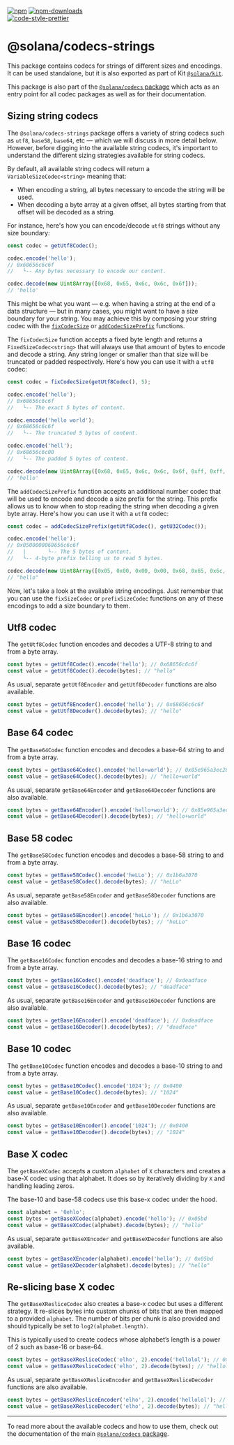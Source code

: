 [![npm][npm-image]][npm-url]
[![npm-downloads][npm-downloads-image]][npm-url]
<br />
[![code-style-prettier][code-style-prettier-image]][code-style-prettier-url]

[code-style-prettier-image]: https://img.shields.io/badge/code_style-prettier-ff69b4.svg?style=flat-square
[code-style-prettier-url]: https://github.com/prettier/prettier
[npm-downloads-image]: https://img.shields.io/npm/dm/@solana/codecs-strings?style=flat
[npm-image]: https://img.shields.io/npm/v/@solana/codecs-strings?style=flat
[npm-url]: https://www.npmjs.com/package/@solana/codecs-strings

# @solana/codecs-strings

This package contains codecs for strings of different sizes and encodings. It can be used standalone, but it is also exported as part of Kit [`@solana/kit`](https://github.com/anza-xyz/kit/tree/main/packages/kit).

This package is also part of the [`@solana/codecs` package](https://github.com/anza-xyz/kit/tree/main/packages/codecs) which acts as an entry point for all codec packages as well as for their documentation.

## Sizing string codecs

The `@solana/codecs-strings` package offers a variety of string codecs such as `utf8`, `base58`, `base64`, etc — which we will discuss in more detail below. However, before digging into the available string codecs, it's important to understand the different sizing strategies available for string codecs.

By default, all available string codecs will return a `VariableSizeCodec<string>` meaning that:

- When encoding a string, all bytes necessary to encode the string will be used.
- When decoding a byte array at a given offset, all bytes starting from that offset will be decoded as a string.

For instance, here's how you can encode/decode `utf8` strings without any size boundary:

```ts
const codec = getUtf8Codec();

codec.encode('hello');
// 0x68656c6c6f
//   └-- Any bytes necessary to encode our content.

codec.decode(new Uint8Array([0x68, 0x65, 0x6c, 0x6c, 0x6f]));
// 'hello'
```

This might be what you want — e.g. when having a string at the end of a data structure — but in many cases, you might want to have a size boundary for your string. You may achieve this by composing your string codec with the [`fixCodecSize`](https://github.com/anza-xyz/kit/tree/main/packages/codecs-core#fixing-the-size-of-codecs) or [`addCodecSizePrefix`](https://github.com/anza-xyz/kit/tree/main/packages/codecs-core#prefixing-the-size-of-codecs) functions.

The `fixCodecSize` function accepts a fixed byte length and returns a `FixedSizeCodec<string>` that will always use that amount of bytes to encode and decode a string. Any string longer or smaller than that size will be truncated or padded respectively. Here's how you can use it with a `utf8` codec:

```ts
const codec = fixCodecSize(getUtf8Codec(), 5);

codec.encode('hello');
// 0x68656c6c6f
//   └-- The exact 5 bytes of content.

codec.encode('hello world');
// 0x68656c6c6f
//   └-- The truncated 5 bytes of content.

codec.encode('hell');
// 0x68656c6c00
//   └-- The padded 5 bytes of content.

codec.decode(new Uint8Array([0x68, 0x65, 0x6c, 0x6c, 0x6f, 0xff, 0xff, 0xff, 0xff]));
// 'hello'
```

The `addCodecSizePrefix` function accepts an additional number codec that will be used to encode and decode a size prefix for the string. This prefix allows us to know when to stop reading the string when decoding a given byte array. Here's how you can use it with a `utf8` codec:

```ts
const codec = addCodecSizePrefix(getUtf8Codec(), getU32Codec());

codec.encode('hello');
// 0x0500000068656c6c6f
//   |       └-- The 5 bytes of content.
//   └-- 4-byte prefix telling us to read 5 bytes.

codec.decode(new Uint8Array([0x05, 0x00, 0x00, 0x00, 0x68, 0x65, 0x6c, 0x6c, 0x6f, 0xff, 0xff, 0xff, 0xff]));
// "hello"
```

Now, let's take a look at the available string encodings. Just remember that you can use the `fixSizeCodec` or `prefixSizeCodec` functions on any of these encodings to add a size boundary to them.

## Utf8 codec

The `getUtf8Codec` function encodes and decodes a UTF-8 string to and from a byte array.

```ts
const bytes = getUtf8Codec().encode('hello'); // 0x68656c6c6f
const value = getUtf8Codec().decode(bytes); // "hello"
```

As usual, separate `getUtf8Encoder` and `getUtf8Decoder` functions are also available.

```ts
const bytes = getUtf8Encoder().encode('hello'); // 0x68656c6c6f
const value = getUtf8Decoder().decode(bytes); // "hello"
```

## Base 64 codec

The `getBase64Codec` function encodes and decodes a base-64 string to and from a byte array.

```ts
const bytes = getBase64Codec().encode('hello+world'); // 0x85e965a3ec28ae57
const value = getBase64Codec().decode(bytes); // "hello+world"
```

As usual, separate `getBase64Encoder` and `getBase64Decoder` functions are also available.

```ts
const bytes = getBase64Encoder().encode('hello+world'); // 0x85e965a3ec28ae57
const value = getBase64Decoder().decode(bytes); // "hello+world"
```

## Base 58 codec

The `getBase58Codec` function encodes and decodes a base-58 string to and from a byte array.

```ts
const bytes = getBase58Codec().encode('heLLo'); // 0x1b6a3070
const value = getBase58Codec().decode(bytes); // "heLLo"
```

As usual, separate `getBase58Encoder` and `getBase58Decoder` functions are also available.

```ts
const bytes = getBase58Encoder().encode('heLLo'); // 0x1b6a3070
const value = getBase58Decoder().decode(bytes); // "heLLo"
```

## Base 16 codec

The `getBase16Codec` function encodes and decodes a base-16 string to and from a byte array.

```ts
const bytes = getBase16Codec().encode('deadface'); // 0xdeadface
const value = getBase16Codec().decode(bytes); // "deadface"
```

As usual, separate `getBase16Encoder` and `getBase16Decoder` functions are also available.

```ts
const bytes = getBase16Encoder().encode('deadface'); // 0xdeadface
const value = getBase16Decoder().decode(bytes); // "deadface"
```

## Base 10 codec

The `getBase10Codec` function encodes and decodes a base-10 string to and from a byte array.

```ts
const bytes = getBase10Codec().encode('1024'); // 0x0400
const value = getBase10Codec().decode(bytes); // "1024"
```

As usual, separate `getBase10Encoder` and `getBase10Decoder` functions are also available.

```ts
const bytes = getBase10Encoder().encode('1024'); // 0x0400
const value = getBase10Decoder().decode(bytes); // "1024"
```

## Base X codec

The `getBaseXCodec` accepts a custom `alphabet` of `X` characters and creates a base-X codec using that alphabet. It does so by iteratively dividing by `X` and handling leading zeros.

The base-10 and base-58 codecs use this base-x codec under the hood.

```ts
const alphabet = '0ehlo';
const bytes = getBaseXCodec(alphabet).encode('hello'); // 0x05bd
const value = getBaseXCodec(alphabet).decode(bytes); // "hello"
```

As usual, separate `getBaseXEncoder` and `getBaseXDecoder` functions are also available.

```ts
const bytes = getBaseXEncoder(alphabet).encode('hello'); // 0x05bd
const value = getBaseXDecoder(alphabet).decode(bytes); // "hello"
```

## Re-slicing base X codec

The `getBaseXResliceCodec` also creates a base-x codec but uses a different strategy. It re-slices bytes into custom chunks of bits that are then mapped to a provided `alphabet`. The number of bits per chunk is also provided and should typically be set to `log2(alphabet.length)`.

This is typically used to create codecs whose alphabet’s length is a power of 2 such as base-16 or base-64.

```ts
const bytes = getBaseXResliceCodec('elho', 2).encode('hellolol'); // 0x4aee
const value = getBaseXResliceCodec('elho', 2).decode(bytes); // "hellolol"
```

As usual, separate `getBaseXResliceEncoder` and `getBaseXResliceDecoder` functions are also available.

```ts
const bytes = getBaseXResliceEncoder('elho', 2).encode('hellolol'); // 0x4aee
const value = getBaseXResliceDecoder('elho', 2).decode(bytes); // "hellolol"
```

---

To read more about the available codecs and how to use them, check out the documentation of the main [`@solana/codecs` package](https://github.com/anza-xyz/kit/tree/main/packages/codecs).
